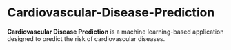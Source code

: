 # Cardiovascular-Disease-Prediction
**Cardiovascular Disease Prediction** is a machine learning-based application designed to predict the risk of cardiovascular diseases.
